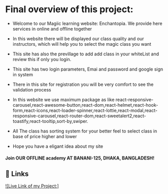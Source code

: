 # Final overview of this project:

- Welcome to our Magiic learning website: Enchantopia. We provide here services in online and offline together

- In this website there will be displayed our class quality and our instructors, which will help you to select the magic class you want

- This site has also the previllage to add add class in your whiteList and review this if only you login.

- This site has two login parameters, Emai and password and google sign in system

- There in this site for registration you will be very comfort to see the validation process

- In this website we use maximum package as like react-responsive-carousel,react-awesome-button,react-dom,react-helmet,react-hook-form,react-icons,react-loader-spinner,react-lottie,react-modal,react-responsive-carousel,react-router-dom,react-sweetalert2,react-toastify,react-tooltip,sort-by,swiper.

- All The class has sorting system for your better feel to select class in base of price higher and lower

- Hope you have a eligant idea about my site

#### Join OUR OFFLINE academy AT BANANI-125, DHAKA, BANGLADESH!

<!-- -(https://img.shields.io/badge/My_JobField_Project-000?style=for-the-badge&logo=ko-fi&logoColor=white) -->

## 🔗 Links

[![Live Link of my Project:]](https://enchantopia-client.web.app/)
